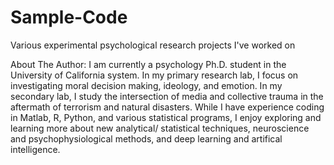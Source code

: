 # Sample-Code
Various experimental psychological research projects I've worked on

About The Author: I am currently a psychology Ph.D. student in the University of California system. In my primary research lab, I focus on investigating moral decision making, ideology, and emotion.  In my secondary lab, I study the intersection of media and collective trauma in the aftermath of terrorism and natural disasters.  While I have experience coding in Matlab, R, Python, and various statistical programs, I enjoy exploring and learning more about new analytical/ statistical techniques, neuroscience and psychophysiological methods, and deep learning and artifical intelligence.
